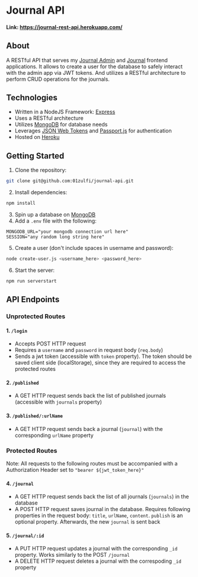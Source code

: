 # Journal API

#### Link: https://journal-rest-api.herokuapp.com/

## About

A RESTful API that serves my [Journal Admin](https://journal-admin.netlify.app/) and [Journal](https://01zulfi.github.io/journal) frontend applications. It allows to create a user for the database to safely interact with the admin app via JWT tokens. And utilizes a RESTful architecture to perform CRUD operations for the journals.

## Technologies

- Written in a NodeJS Framework: [Express](https://expressjs.com/)
- Uses a RESTful architecture 
- Utilizes [MongoDB](https://www.mongodb.com/) for database needs
- Leverages [JSON Web Tokens](https://jwt.io/) and [Passport.js](https://www.passportjs.org/) for authentication
- Hosted on [Heroku](https://www.heroku.com/)

## Getting Started

1. Clone the repository: 
```bash
git clone git@github.com:01zulfi/journal-api.git
```
2. Install dependencies:
```bash
npm install
```
3. Spin up a database on [MongoDB](https://www.mongodb.com/)
4. Add a `.env` file with the following:
```
MONGODB_URL="your mongodb connection url here"
SESSION="any random long string here"
```
5. Create a user (don't include spaces in username and password):
```bash
node create-user.js <username_here> <password_here>
```
6. Start the server:
```bash
npm run serverstart
```

## API Endpoints

### Unprotected Routes

#### 1. `/login`
   - Accepts POST HTTP request
   - Requires a `username` and `password` in request body (`req.body`)
   - Sends a jwt token (accessible with `token` property). The token should be saved client side (localStorage), since they are required to access the protected routes
   
#### 2. `/published`
   - A GET HTTP request sends back the list of published journals (accessible with `journals` property)
  
#### 3. `/published/:urlName`
   - A GET HTTP request sends back a journal (`journal`) with the corresponding `urlName` property

### Protected Routes

Note: All requests to the following routes must be accompanied with a Authorization Header set to `"bearer ${jwt_token_here}"`

#### 4. `/journal`
   - A GET HTTP request sends back the list of all journals (`journals`) in the database
   - A POST HTTP request saves journal in the database. Requires following properties in the request body: `title`, `urlName`, `content`. `publish` is an optional property. Afterwards, the new `journal` is sent back 

#### 5. `/journal/:id`
  - A PUT HTTP request updates a journal with the corresponding `_id` property. Works similarly to the POST `/journal`
  - A DELETE HTTP request deletes a journal with the correspoding `_id` property
